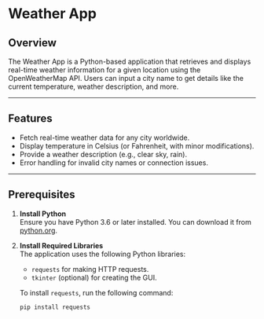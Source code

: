 # Weather App

## Overview
The Weather App is a Python-based application that retrieves and displays real-time weather information for a given location using the OpenWeatherMap API. Users can input a city name to get details like the current temperature, weather description, and more.

---

## Features
- Fetch real-time weather data for any city worldwide.
- Display temperature in Celsius (or Fahrenheit, with minor modifications).
- Provide a weather description (e.g., clear sky, rain).
- Error handling for invalid city names or connection issues.

---

## Prerequisites

1. **Install Python**  
   Ensure you have Python 3.6 or later installed. You can download it from [python.org](https://www.python.org/).

2. **Install Required Libraries**  
   The application uses the following Python libraries:
   - `requests` for making HTTP requests.
   - `tkinter` (optional) for creating the GUI.

   To install `requests`, run the following command:
   ```bash
   pip install requests